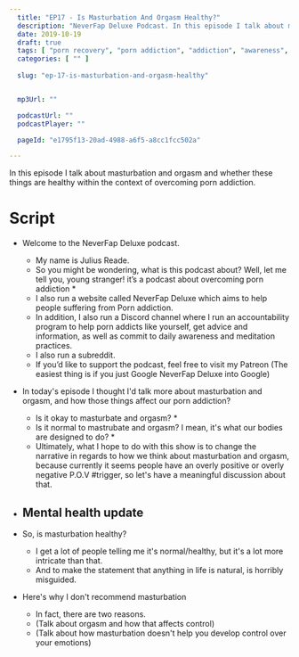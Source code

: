 ```yaml
---
  title: "EP17 - Is Masturbation And Orgasm Healthy?"
  description: "NeverFap Deluxe Podcast. In this episode I talk about masturbation and orgasm and whether these things are healthy within the context of overcoming porn addiction."
  date: 2019-10-19
  draft: true
  tags: [ "porn recovery", "porn addiction", "addiction", "awareness", "nofap", "neverfap", "neverfap deluxe", "neverfap basics", "nofap podcast", "neverfap podcast", "neverfap deluxe podcast" ]
  categories: [ "" ]
  
  slug: "ep-17-is-masturbation-and-orgasm-healthy"


  mp3Url: ""

  podcastUrl: ""
  podcastPlayer: ""

  pageId: "e1795f13-20ad-4988-a6f5-a8cc1fcc502a"

---
```


In this episode I talk about masturbation and orgasm and whether these things are healthy within the context of overcoming porn addiction.

# Script

- Welcome to the NeverFap Deluxe podcast. 
  - My name is Julius Reade. 
  - So you might be wondering, what is this podcast about? Well, let me tell you, young stranger! it’s a podcast about overcoming porn addiction *
  - I also run a website called NeverFap Deluxe which aims to help people suffering from Porn addiction.
  - In addition, I also run a Discord channel where I run an accountability program to help porn addicts like yourself, get advice and information, as well as commit to daily awareness and meditation practices.
  - I also run a subreddit. 
  - If you’d like to support the podcast, feel free to visit my Patreon (The easiest thing is if you just Google NeverFap Deluxe into Google)

- In today's episode I thought I'd talk more about masturbation and orgasm, and how those things affect our porn addiction?
  - Is it okay to masturbate and orgasm? *
  - Is it normal to mastrubate and orgasm? I mean, it's what our bodies are designed to do? *
  - Ultimately, what I hope to do with this show is to change the narrative in regards to how we think about masturbation and orgasm, because currently it seems people have an overly positive or overly negative P.O.V #trigger, so let's have a meaningful discussion about that.

- Mental health update
  - 

- So, is masturbation healthy?
  - I get a lot of people telling me it's normal/healthy, but it's a lot more intricate than that.
  - And to make the statement that anything in life is natural, is horribly misguided. 

- Here's why I don't recommend masturbation
  - In fact, there are two reasons. 
  - (Talk about orgasm and how that affects control)
  - (Talk about how masturbation doesn't help you develop control over your emotions)